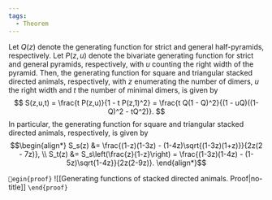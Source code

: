 ```yaml
---
tags:
  - Theorem
---
```

Let $Q(z)$ denote the generating function for strict and general half-pyramids, respectively. Let $P(z,u)$ denote the bivariate generating function for strict and general pyramids, respectively, with $u$ counting the right width of the pyramid. Then, the generating function for square and triangular stacked directed animals, respectively, with $z$ enumerating the number of dimers, $u$ the right width and $t$ the number of minimal dimers, is given by
$$
S(z,u,t) = \frac{t P(z,u)}{1 - t P(z,1)^2} 
= \frac{t Q(1 - Q)^2}{(1 - uQ)((1- Q)^2 - tQ^2)}.
$$
In particular, the generating function for square and triangular stacked directed animals, respectively, is given by 
$$\begin{align*}
S_s(z) &= \frac{(1-z)(1-3z) - (1-4z)\sqrt{(1-3z)(1+z)}}{2z(2 - 7z)}, \\
S_t(z) &= S_s\left(\frac{z}{1-z}\right) = \frac{(1-3z)(1-4z) - (1-5z)\sqrt{1-4z}}{2z(2-9z)}.
\end{align*}$$

`egin{proof}`
![[Generating functions of stacked directed animals. Proof|no-title]]
`\end{proof}`
